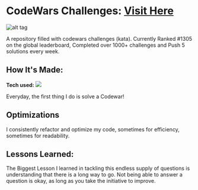 # CodeWars Challenges: <a target="_blank" href="https://www.codewars.com/users/Muhammad%20Asim%20kundi" >Visit Here</a> 

![alt tag](https://github.com/Muhammad-Asim-Kundi/Code-Wars/blob/main/images/Code-wars-22jan.png)

A repository filled with codewars challenges (kata). Currently Ranked #1305 on the global leaderboard, Completed over 1000+ challenges and Push 5 solutions every week.

## How It's Made:

**Tech used:** <img src="https://img.shields.io/static/v1?label=|&message=JAVASCRIPT&color=3c7f5d&style=plastic&logo=javascript"/>

Everyday, the first thing I do is solve a Codewar! 

## Optimizations

I consistently refactor and optimize my code, sometimes for efficiency, sometimes for readability. 

## Lessons Learned:

The Biggest Lesson I learned in tackling this endless supply of questions is understanding that there is a long way to go. Not being able to answer a question is okay, as long as you take the initiative to improve.
